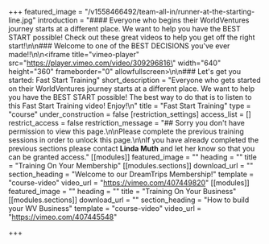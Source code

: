 +++
featured_image = "/v1558466492/team-all-in/runner-at-the-starting-line.jpg"
introduction = "#### Everyone who begins their WorldVentures journey starts at a different place.  We want to help you have the BEST START possible!  Check out these great videos to help you get off the right start!\n\n### Welcome to one of the BEST DECISIONS you've ever made!!\n\n<iframe title=\"vimeo-player\" src=\"https://player.vimeo.com/video/309296816\" width=\"640\" height=\"360\" frameborder=\"0\" allowfullscreen></iframe>\n\n### Let's get you started: Fast Start Training"
short_description = "Everyone who gets started on their WorldVentures journey starts at a different place.  We want to help you have the BEST START possible!  The best way to do that is to listen to this Fast Start Training video!  Enjoy!\n"
title = "Fast Start Training"
type = "course"
under_construction = false
[restriction_settings]
access_list = []
restrict_access = false
restriction_message = "## Sorry you don't have permission to view this page.\n\nPlease complete the previous training sessions in order to unlock this page.\n\nIf you have already completed the previous sections please contact **Linda Muth** and let her know so that you can be granted access."
[[modules]]
featured_image = ""
heading = ""
title = "Training On Your Membership"
[[modules.sections]]
download_url = ""
section_heading = "Welcome to our DreamTrips Membership!"
template = "course-video"
video_url = "https://vimeo.com/407449820"
[[modules]]
featured_image = ""
heading = ""
title = "Training On Your Business"
[[modules.sections]]
download_url = ""
section_heading = "How to build your WV Business"
template = "course-video"
video_url = "https://vimeo.com/407445548"

+++
